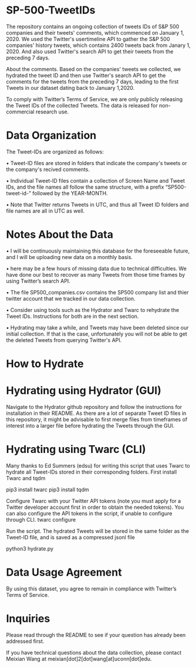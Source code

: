 # SP-500-TweetIDs
The repository contains an ongoing collection of tweets IDs of S&amp;P 500 companies and their tweets' comments, which commenced on January 1, 2020.
We used the Twitter's usertimeline API to gather the S&P 500 companies' history tweets, which contains 2400 tweets back from Janary 1, 2020. And also used Twitter's search API to get their tweets from the preceding 7 days. 

About the comments. Based on the companies' tweets we collected, we hydrated the tweet ID and then use Twitter's search API to get the comments for the tweets from the preceding 7 days, leading to the first Tweets in our dataset dating back to January 1,2020.

To comply with Twitter’s Terms of Service, we are only publicly releasing the Tweet IDs of the collected Tweets. The data is released for non-commercial research use.

# Data Organization
The Tweet-IDs are organized as follows:

•	Tweet-ID files are stored in folders that indicate the company's tweets or the company's recived comments.

•	Individual Tweet-ID files contain a collection of Screen Name and Tweet IDs, and the file names all follow the same structure, with a prefix “SP500-tweet-id-” followed by the YEAR-MONTH.

•	Note that Twitter returns Tweets in UTC, and thus all Tweet ID folders and file names are all in UTC as well.

# Notes About the Data
•	I will be continuously maintaining this database for the foreseeable future, and I will be uploading new data on a monthly basis.

•	here may be a few hours of missing data due to technical difficulties. We have done our best to recover as many Tweets from those time frames by using Twitter’s search API.

•	The file SP500_companies.csv contains the SP500 company list and thier twitter account that we tracked in our data collection. 

•	Consider using tools such as the Hydrator and Twarc to rehydrate the Tweet IDs. Instructions for both are in the next section.

•	Hydrating may take a while, and Tweets may have been deleted since our initial collection. If that is the case, unfortunately you will not be able to get the deleted Tweets from querying Twitter's API. 

# How to Hydrate
# Hydrating using Hydrator (GUI)

Navigate to the Hydrator github repository and follow the instructions for installation in their README. As there are a lot of separate Tweet ID files in this repository, it might be advisable to first merge files from timeframes of interest into a larger file before hydrating the Tweets through the GUI. 

# Hydrating using Twarc (CLI)

Many thanks to Ed Summers (edsu) for writing this script that uses Twarc to hydrate all Tweet-IDs stored in their corresponding folders.
First install Twarc and tqdm

pip3 install twarc
pip3 install tqdm

Configure Twarc with your Twitter API tokens (note you must apply for a Twitter developer account first in order to obtain the needed tokens). You can also configure the API tokens in the script, if unable to configure through CLI.
twarc configure

Run the script. The hydrated Tweets will be stored in the same folder as the Tweet-ID file, and is saved as a compressed jsonl file

python3 hydrate.py

# Data Usage Agreement
By using this dataset, you agree to remain in compliance with Twitter’s Terms of Service.

# Inquiries

Please read through the README to see if your question has already been addressed first.

If you have technical questions about the data collection, please contact Meixian Wang at meixian[dot]2[dot]wang[at]uconn[dot]edu.
